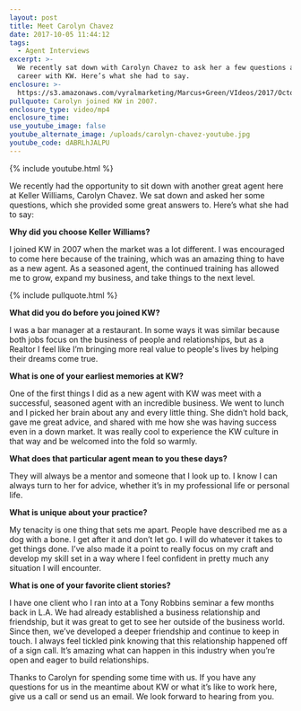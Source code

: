 ```yaml
---
layout: post
title: Meet Carolyn Chavez
date: 2017-10-05 11:44:12
tags:
  - Agent Interviews
excerpt: >-
  We recently sat down with Carolyn Chavez to ask her a few questions about her
  career with KW. Here’s what she had to say.
enclosure: >-
  https://s3.amazonaws.com/vyralmarketing/Marcus+Green/VIdeos/2017/October/Northern+Utah+Real+Estate+Coaching-+Meet+Carolyn+Chavez.mp4
pullquote: Carolyn joined KW in 2007.
enclosure_type: video/mp4
enclosure_time:
use_youtube_image: false
youtube_alternate_image: /uploads/carolyn-chavez-youtube.jpg
youtube_code: dABRLhJALPU
---
```



{% include youtube.html %}

We recently had the opportunity to sit down with another great agent here at Keller Williams, Carolyn Chavez. We sat down and asked her some questions, which she provided some great answers to. Here’s what she had to say:

**Why did you choose Keller Williams?**

I joined KW in 2007 when the market was a lot different. I was encouraged to come here because of the training, which was an amazing thing to have as a new agent. As a seasoned agent, the continued training has allowed me to grow, expand my business, and take things to the next level.

{% include pullquote.html %}

**What did you do before you joined KW?**

I was a bar manager at a restaurant. In some ways it was similar because both jobs focus on the business of people and relationships, but as a Realtor I feel like I’m bringing more real value to people's lives by helping their dreams come true.

**What is one of your earliest memories at KW?**

One of the first things I did as a new agent with KW was meet with a successful, seasoned agent with an incredible business. We went to lunch and I picked her brain about any and every little thing. She didn’t hold back, gave me great advice, and shared with me how she was having success even in a down market. It was really cool to experience the KW culture in that way and be welcomed into the fold so warmly.

**What does that particular agent mean to you these days?**

They will always be a mentor and someone that I look up to. I know I can always turn to her for advice, whether it’s in my professional life or personal life.

**What is unique about your practice?**

My tenacity is one thing that sets me apart. People have described me as a dog with a bone. I get after it and don’t let go. I will do whatever it takes to get things done. I’ve also made it a point to really focus on my craft and develop my skill set in a way where I feel confident in pretty much any situation I will encounter.

**What is one of your favorite client stories?**

I have one client who I ran into at a Tony Robbins seminar a few months back in L.A. We had already established a business relationship and friendship, but it was great to get to see her outside of the business world. Since then, we’ve developed a deeper friendship and continue to keep in touch. I always feel tickled pink knowing that this relationship happened off of a sign call. It’s amazing what can happen in this industry when you’re open and eager to build relationships.

Thanks to Carolyn for spending some time with us. If you have any questions for us in the meantime about KW or what it’s like to work here, give us a call or send us an email. We look forward to hearing from you.